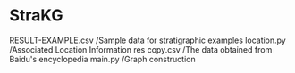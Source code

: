 # StraKG
RESULT-EXAMPLE.csv   /Sample data for stratigraphic examples
location.py   /Associated Location Information
res copy.csv   /The data obtained from Baidu's encyclopedia
main.py   /Graph construction
